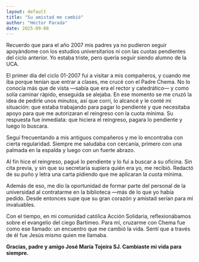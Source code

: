 ```yaml
---
layout: default
title: "Su amistad me cambió"
author: "Héctor Parada"
date: 2025-09-08
---
```


Recuerdo que para el año 2007 mis padres ya no pudieron seguir apoyándome con los estudios universitarios ni con las cuotas pendientes del ciclo anterior. Yo estaba triste, pero quería seguir siendo alumno de la UCA.  

El primer día del ciclo 01-2007 fui a visitar a mis compañeros, y cuando me iba porque tenían que entrar a clases, me crucé con el Padre Chema. No lo conocía más que de vista —sabía que era el rector y catedrático— y como solía caminar rápido, enseguida se alejaba. En ese momento se me cruzó la idea de pedirle unos minutos, así que corrí, lo alcancé y le conté mi situación: que estaba trabajando para pagar lo pendiente y que necesitaba apoyo para que me autorizaran el reingreso con la cuota mínima. Su respuesta fue inmediata: que hiciera el reingreso, pagara lo pendiente y luego lo buscara.  

Seguí frecuentando a mis antiguos compañeros y me lo encontraba con cierta regularidad. Siempre me saludaba con cercanía, primero con una palmada en la espalda y luego con un fuerte abrazo.  

Al fin hice el reingreso, pagué lo pendiente y lo fui a buscar a su oficina. Sin cita previa, y sin que su secretaria supiera quién era yo, me recibió. Redactó de su puño y letra una carta pidiendo que me aplicaran la cuota mínima.  

Además de eso, me dio la oportunidad de formar parte del personal de la universidad al contratarme en la biblioteca —más de lo que yo había pedido. Desde entonces supe que su gran corazón y amistad serían para mí invaluables.  

Con el tiempo, en mi comunidad católica Acción Solidaria, reflexionábamos sobre el evangelio del ciego Bartimeo. Para mí, cruzarme con Chema fue como ese llamado: un encuentro que me cambió la vida. Sentí que a través de él fue Jesús mismo quien me llamaba.  

**Gracias, padre y amigo José María Tojeira SJ. Cambiaste mi vida para siempre.**
